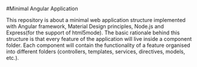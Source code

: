 #Minimal Angular Application

This repository is about a minimal web application structure implemented with Angular framework, Material Design 
principles, Node.js and Express(for the support of html5mode). The basic rationale behind this 
structure is that every feature of the application will live inside a component folder. Each component will contain the 
functionality of a feature organised into different folders (controllers, templates, services, directives, models, 
etc.).